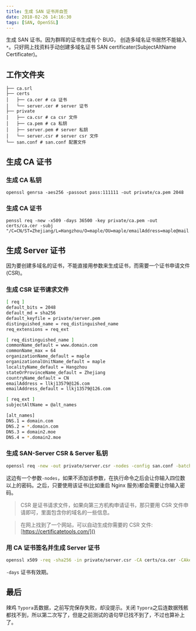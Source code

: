 ```yaml
---
title: 生成 SAN 证书并自签
date: 2018-02-26 14:16:30
tags: [SAN, OpenSSL]
---
```


生成 SAN 证书。因为群晖的证书生成有个 BUG， 创造多域名证书居然不能输入`*`。只好网上找资料手动创建多域名证书 SAN certificater(SubjectAltName Certificater)。

## 工作文件夹

```shell
├── ca.srl
├── certs
│   ├── ca.cer # ca 证书
│   └── server.cer # server 证书
├── private
│   ├── ca.csr # ca csr 文件
│   ├── ca.pem # ca 私钥
│   ├── server.pem # server 私钥 
│   └── server.csr # server csr 文件
└── san.conf # san.conf 配置文件
```

## 生成 CA 证书

### 生成 CA 私钥

```
openssl genrsa -aes256 -passout pass:111111 -out private/ca.pem 2048
```

### 生成 CA 证书

```shell
penssl req -new -x509 -days 36500 -key private/ca.pem -out certs/ca.cer -subj "/C=CN/ST=Zhejiang/L=Hangzhou/O=maple/OU=maple/emailAddress=maple@mail.com"
```

## 生成 Server 证书

因为要创建多域名的证书，不能直接用参数来生成证书，而需要一个证书申请文件(CSR)。

### 生成 CSR 证书请求文件

```sh
[ req ]
default_bits = 2048
default_md = sha256
default_keyfile = private/server.pem
distinguished_name = req_distinguished_name
req_extensions = req_ext

[ req_distinguished_name ]
commonName_default = www.domain.com
commonName_max = 64
organizationName_default = maple
organizationalUnitName_default = maple
localityName_default = Hangzhou
stateOrProvinceName_default = Zhejiang
countryName_default = CN
emailAddress = llkj13579@126.com
emailAddress_default = llkj13579@126.com

[ req_ext ]
subjectAltName = @alt_names

[alt_names]
DNS.1 = domain.com
DNS.2 = *.domain.com
DNS.3 = domain2.moe
DNS.4 = *.domain2.moe
```

### 生成  SAN-Server CSR & Server 私钥

```sh
openssl req -new -out private/server.csr -nodes -config san.conf -batch
```

这边有一个参数`-nodes`，如果不添加该参数，在执行命令之后会让你输入四位数以上的密码。之后，只要使用该证书(比如重启 Nginx 服务)都会需要让你输入密码。

>   CSR 是证书请求文件，如果向第三方机构申请证书，那只要用 CSR 文件申请即可，里面包含你的域名的一些信息。

>在网上找到了一个网站，可以自动生成你需要的 CSR 文件: [https://certificatetools.com/]()

### 用 CA 证书签名并生成 Server 证书

```sh
openssl x509 -req -sha256 -in private/server.csr -CA certs/ca.cer -CAkey private/ca.pem -CAcreateserial -out certs/server.cer -extensions req_ext -extfile san.conf -days 3650
```

`-days` 证书有效期。

## 最后

辣鸡 `Typora`丢数据，之前写完保存失败，却没提示。关闭 `Typora`之后连数据残骸都找不到，所以第二次写了，但是之前测试的语句早已找不到了，不过也算补上了。

